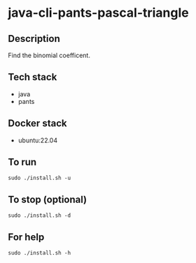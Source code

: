 # java-cli-pants-pascal-triangle

## Description
Find the binomial coefficent.

## Tech stack
- java
- pants

## Docker stack
- ubuntu:22.04

## To run
`sudo ./install.sh -u`

## To stop (optional)
`sudo ./install.sh -d`

## For help
`sudo ./install.sh -h`
